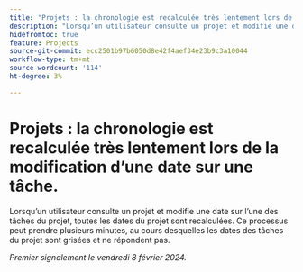 ```yaml
---
title: "Projets : la chronologie est recalculée très lentement lors de la modification d’une date sur une tâche"
description: "Lorsqu’un utilisateur consulte un projet et modifie une date sur l’une des tâches du projet, toutes les dates du projet sont recalculées. Ce processus peut prendre plusieurs minutes, au cours desquelles les dates des tâches du projet sont grisées et ne répondent pas."
hidefromtoc: true
feature: Projects
source-git-commit: ecc2501b97b6050d8e42f4aef34e23b9c3a10044
workflow-type: tm+mt
source-wordcount: '114'
ht-degree: 3%

---
```



# Projets : la chronologie est recalculée très lentement lors de la modification d’une date sur une tâche.

Lorsqu’un utilisateur consulte un projet et modifie une date sur l’une des tâches du projet, toutes les dates du projet sont recalculées. Ce processus peut prendre plusieurs minutes, au cours desquelles les dates des tâches du projet sont grisées et ne répondent pas.

_Premier signalement le vendredi 8 février 2024._
